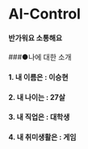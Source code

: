 # AI-Control

#### 반가워요 소통해요

###●나에 대한 소개
     
#### 1. 내 이름은 : 이승현 
#### 2. 내 나이는 : 27살
#### 3. 내 직업은 : 대학생
#### 4. 내 취미생활은 : 게임

     

